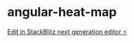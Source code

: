 # angular-heat-map

[Edit in StackBlitz next generation editor ⚡️](https://stackblitz.com/~/github.com/sreenivasdang/angular-heat-map)